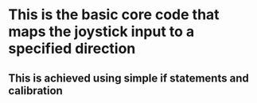 # This is the basic core code that maps the joystick input to a specified direction
## This is achieved using simple if statements and calibration
